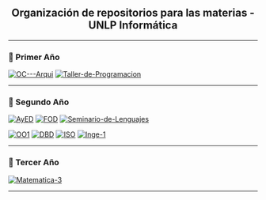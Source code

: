 <h2 align="center">Organización de repositorios para las materias - UNLP Informática</h2>

---

### 📘 Primer Año

[![OC---Arqui](https://img.shields.io/badge/OC--Arqui-Organización%20de%20Computadoras%20y%20Arquitectura-0B1120?style=for-the-badge&logo=java&logoColor=white&labelColor=0B1120&color=3CA4FF)](https://github.com/AgusZK/OC---Arqui)
[![Taller-de-Programacion](https://img.shields.io/badge/Taller%20de%20Programación-Pascal%20%7C%20Java%20%7C%20Rinfo-0B1120?style=for-the-badge&logo=java&logoColor=white&labelColor=0B1120&color=3CA4FF)](https://github.com/AgusZK/Taller-de-Programacion)

---

### 📘 Segundo Año

[![AyED](https://img.shields.io/badge/AyED-Algoritmos%20y%20Estructuras%20de%20Datos-0B1120?style=for-the-badge&logo=java&logoColor=white&labelColor=0B1120&color=3CA4FF)](https://github.com/AgusZK/AyED)
[![FOD](https://img.shields.io/badge/FOD-Fundamentos%20de%20Organización%20de%20Datos-0B1120?style=for-the-badge&logo=pascal&logoColor=white&labelColor=0B1120&color=3CA4FF)](https://github.com/AgusZK/FOD)
[![Seminario-de-Lenguajes](https://img.shields.io/badge/Seminario%20de%20Lenguajes-Python-0B1120?style=for-the-badge&logo=python&logoColor=white&labelColor=0B1120&color=3CA4FF)](https://github.com/AgusZK/Seminario-de-Lenguajes)

[![OO1](https://img.shields.io/badge/OO1-Orientación%20a%20Objetos%201-0B1120?style=for-the-badge&logo=java&logoColor=white&labelColor=0B1120&color=3CA4FF)](https://github.com/AgusZK/OO1)
[![DBD](https://img.shields.io/badge/DBD-Diseño%20de%20Bases%20de%20Datos-0B1120?style=for-the-badge&logo=database&logoColor=white&labelColor=0B1120&color=3CA4FF)](https://github.com/AgusZK/DBD)
[![ISO](https://img.shields.io/badge/ISO-Introducción%20a%20Sistemas%20Operativos-0B1120?style=for-the-badge&logo=linux&logoColor=white&labelColor=0B1120&color=3CA4FF)](https://github.com/AgusZK/ISO)
[![Inge-1](https://img.shields.io/badge/Inge--1-Ingeniería%20de%20Software%201-0B1120?style=for-the-badge&logo=gitbook&logoColor=white&labelColor=0B1120&color=3CA4FF)](https://github.com/AgusZK/Inge-1)

---

### 📘 Tercer Año

[![Matematica-3](https://img.shields.io/badge/Matemática--3-Probabilidad%20y%20Estadística-0B1120?style=for-the-badge&logo=markdown&logoColor=white&labelColor=0B1120&color=3CA4FF)](https://github.com/AgusZK/Matematica-3)

---
